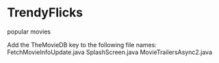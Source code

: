 # TrendyFlicks
popular movies

Add the TheMovieDB key  to the following file names:
FetchMovieInfoUpdate.java
SplashScreen.java
MovieTrailersAsync2.java
